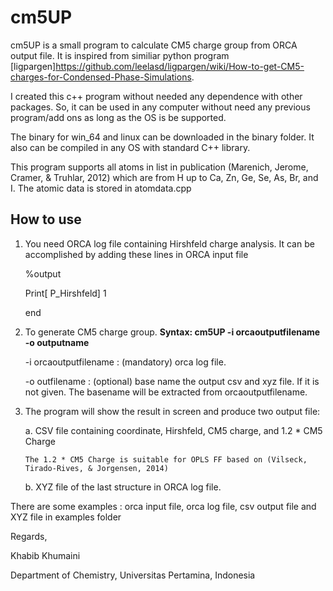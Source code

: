 # cm5UP
cm5UP is a small program to calculate CM5 charge group from ORCA output file. It is inspired from similiar python program [ligpargen]<https://github.com/leelasd/ligpargen/wiki/How-to-get-CM5-charges-for-Condensed-Phase-Simulations>. 

I created this c++ program without needed any dependence with other packages. So, it can be used in any computer without need any previous program/add ons as long as the OS is be supported. 

The binary for win_64 and linux can be downloaded in the binary folder. It also can be compiled in any OS with standard C++ library.

This program supports all atoms in list in publication (Marenich, Jerome, Cramer, & Truhlar, 2012) which are from H up to Ca, Zn, Ge, Se, As, Br, and I. The atomic data is stored in atomdata.cpp 

## How to use
1. You need ORCA log file containing Hirshfeld charge analysis. It can be accomplished by adding these lines in ORCA input file

    %output
  
     Print[ P_Hirshfeld] 1
  
    end
  
2. To generate CM5 charge group. **Syntax: cm5UP -i orcaoutputfilename -o outputname**
   
    -i orcaoutputfilename : (mandatory) orca log file.
    
    -o outfilename : (optional)  base name the output csv and xyz file. If it is not given. The basename will be extracted from orcaoutputfilename.
3. The program will show the result in screen and produce two output file:

    a. CSV file containing coordinate, Hirshfeld, CM5 charge, and 1.2 * CM5 Charge
    
       The 1.2 * CM5 Charge is suitable for OPLS FF based on (Vilseck, Tirado-Rives, & Jorgensen, 2014)
       
    b. XYZ file of the last structure in ORCA log file.
    
There are some examples : orca input file, orca log file, csv output file and XYZ file in examples folder

Regards,

Khabib Khumaini

Department of Chemistry, Universitas Pertamina, Indonesia

